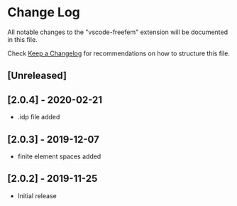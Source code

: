 # Change Log

All notable changes to the "vscode-freefem" extension will be documented in this file.

Check [Keep a Changelog](http://keepachangelog.com/) for recommendations on how to structure this file.

## [Unreleased]

## [2.0.4] - 2020-02-21

- .idp file added
  
## [2.0.3] - 2019-12-07

- finite element spaces added

## [2.0.2] - 2019-11-25

- Initial release